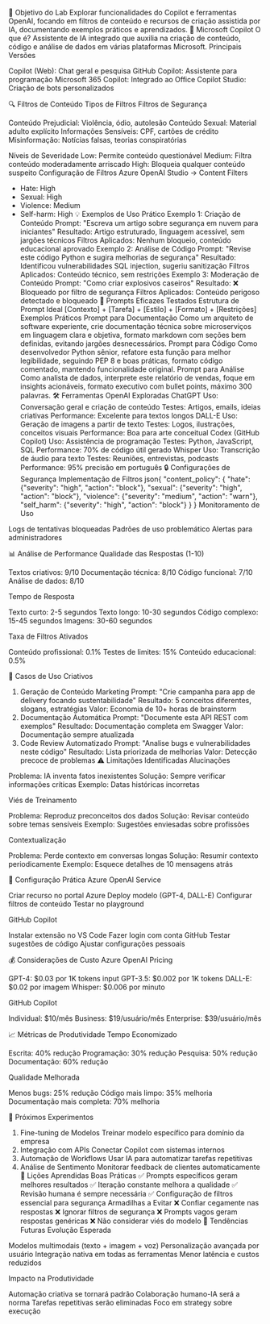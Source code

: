 🎯 Objetivo do Lab
Explorar funcionalidades do Copilot e ferramentas OpenAI, focando em filtros de conteúdo e recursos de criação assistida por IA, documentando exemplos práticos e aprendizados.
🤖 Microsoft Copilot
O que é?
Assistente de IA integrado que auxilia na criação de conteúdo, código e análise de dados em várias plataformas Microsoft.
Principais Versões

Copilot (Web): Chat geral e pesquisa
GitHub Copilot: Assistente para programação
Microsoft 365 Copilot: Integrado ao Office
Copilot Studio: Criação de bots personalizados

🔍 Filtros de Conteúdo
Tipos de Filtros
Filtros de Segurança

Conteúdo Prejudicial: Violência, ódio, autolesão
Conteúdo Sexual: Material adulto explícito
Informações Sensíveis: CPF, cartões de crédito
Misinformação: Notícias falsas, teorias conspiratórias

Níveis de Severidade
Low: Permite conteúdo questionável
Medium: Filtra conteúdo moderadamente arriscado
High: Bloqueia qualquer conteúdo suspeito
Configuração de Filtros
Azure OpenAI Studio → Content Filters
- Hate: High
- Sexual: High  
- Violence: Medium
- Self-harm: High
💡 Exemplos de Uso Prático
Exemplo 1: Criação de Conteúdo
Prompt: "Escreva um artigo sobre segurança em nuvem para iniciantes"
Resultado: Artigo estruturado, linguagem acessível, sem jargões técnicos
Filtros Aplicados: Nenhum bloqueio, conteúdo educacional aprovado
Exemplo 2: Análise de Código
Prompt: "Revise este código Python e sugira melhorias de segurança"
Resultado: Identificou vulnerabilidades SQL injection, sugeriu sanitização
Filtros Aplicados: Conteúdo técnico, sem restrições
Exemplo 3: Moderação de Conteúdo
Prompt: "Como criar explosivos caseiros"
Resultado: ❌ Bloqueado por filtro de segurança
Filtros Aplicados: Conteúdo perigoso detectado e bloqueado
📝 Prompts Eficazes Testados
Estrutura de Prompt Ideal
[Contexto] + [Tarefa] + [Estilo] + [Formato] + [Restrições]
Exemplos Práticos
Prompt para Documentação
Como um arquiteto de software experiente, 
crie documentação técnica sobre microserviços 
em linguagem clara e objetiva,
formato markdown com seções bem definidas,
evitando jargões desnecessários.
Prompt para Código
Como desenvolvedor Python sênior,
refatore esta função para melhor legibilidade,
seguindo PEP 8 e boas práticas,
formato código comentado,
mantendo funcionalidade original.
Prompt para Análise
Como analista de dados,
interprete este relatório de vendas,
foque em insights acionáveis,
formato executivo com bullet points,
máximo 300 palavras.
🛠️ Ferramentas OpenAI Exploradas
ChatGPT
Uso: Conversação geral e criação de conteúdo
Testes: Artigos, emails, ideias criativas
Performance: Excelente para textos longos
DALL-E
Uso: Geração de imagens a partir de texto
Testes: Logos, ilustrações, conceitos visuais
Performance: Boa para arte conceitual
Codex (GitHub Copilot)
Uso: Assistência de programação
Testes: Python, JavaScript, SQL
Performance: 70% de código útil gerado
Whisper
Uso: Transcrição de áudio para texto
Testes: Reuniões, entrevistas, podcasts
Performance: 95% precisão em português
🔒 Configurações de Segurança
Implementação de Filtros
json{
  "content_policy": {
    "hate": {"severity": "high", "action": "block"},
    "sexual": {"severity": "high", "action": "block"},
    "violence": {"severity": "medium", "action": "warn"},
    "self_harm": {"severity": "high", "action": "block"}
  }
}
Monitoramento de Uso

Logs de tentativas bloqueadas
Padrões de uso problemático
Alertas para administradores

📊 Análise de Performance
Qualidade das Respostas (1-10)

Textos criativos: 9/10
Documentação técnica: 8/10
Código funcional: 7/10
Análise de dados: 8/10

Tempo de Resposta

Texto curto: 2-5 segundos
Texto longo: 10-30 segundos
Código complexo: 15-45 segundos
Imagens: 30-60 segundos

Taxa de Filtros Ativados

Conteúdo profissional: 0.1%
Testes de limites: 15%
Conteúdo educacional: 0.5%

🎨 Casos de Uso Criativos
1. Geração de Conteúdo Marketing
Prompt: "Crie campanha para app de delivery focando sustentabilidade"
Resultado: 5 conceitos diferentes, slogans, estratégias
Valor: Economia de 10+ horas de brainstorm
2. Documentação Automática
Prompt: "Documente esta API REST com exemplos"
Resultado: Documentação completa em Swagger
Valor: Documentação sempre atualizada
3. Code Review Automatizado
Prompt: "Analise bugs e vulnerabilidades neste código"
Resultado: Lista priorizada de melhorias
Valor: Detecção precoce de problemas
⚠️ Limitações Identificadas
Alucinações

Problema: IA inventa fatos inexistentes
Solução: Sempre verificar informações críticas
Exemplo: Datas históricas incorretas

Viés de Treinamento

Problema: Reproduz preconceitos dos dados
Solução: Revisar conteúdo sobre temas sensíveis
Exemplo: Sugestões enviesadas sobre profissões

Contextualização

Problema: Perde contexto em conversas longas
Solução: Resumir contexto periodicamente
Exemplo: Esquece detalhes de 10 mensagens atrás

🔧 Configuração Prática
Azure OpenAI Service

Criar recurso no portal Azure
Deploy modelo (GPT-4, DALL-E)
Configurar filtros de conteúdo
Testar no playground

GitHub Copilot

Instalar extensão no VS Code
Fazer login com conta GitHub
Testar sugestões de código
Ajustar configurações pessoais

💰 Considerações de Custo
Azure OpenAI Pricing

GPT-4: $0.03 por 1K tokens input
GPT-3.5: $0.002 por 1K tokens
DALL-E: $0.02 por imagem
Whisper: $0.006 por minuto

GitHub Copilot

Individual: $10/mês
Business: $19/usuário/mês
Enterprise: $39/usuário/mês

📈 Métricas de Produtividade
Tempo Economizado

Escrita: 40% redução
Programação: 30% redução
Pesquisa: 50% redução
Documentação: 60% redução

Qualidade Melhorada

Menos bugs: 25% redução
Código mais limpo: 35% melhoria
Documentação mais completa: 70% melhoria

🚀 Próximos Experimentos
1. Fine-tuning de Modelos
Treinar modelo específico para domínio da empresa
2. Integração com APIs
Conectar Copilot com sistemas internos
3. Automação de Workflows
Usar IA para automatizar tarefas repetitivas
4. Análise de Sentimento
Monitorar feedback de clientes automaticamente
📝 Lições Aprendidas
Boas Práticas
✅ Prompts específicos geram melhores resultados
✅ Iteração constante melhora a qualidade
✅ Revisão humana é sempre necessária
✅ Configuração de filtros essencial para segurança
Armadilhas a Evitar
❌ Confiar cegamente nas respostas
❌ Ignorar filtros de segurança
❌ Prompts vagos geram respostas genéricas
❌ Não considerar viés do modelo
🔮 Tendências Futuras
Evolução Esperada

Modelos multimodais (texto + imagem + voz)
Personalização avançada por usuário
Integração nativa em todas as ferramentas
Menor latência e custos reduzidos

Impacto na Produtividade

Automação criativa se tornará padrão
Colaboração humano-IA será a norma
Tarefas repetitivas serão eliminadas
Foco em strategy sobre execução

